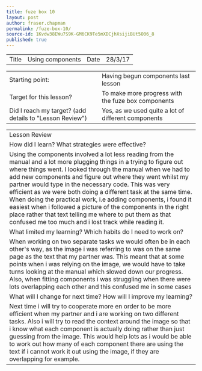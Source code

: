 ```yaml
---
title: fuze box 10
layout: post
author: fraser.chapman
permalink: /fuze-box-10/
source-id: 1Kvdw38EWu7S9K-GM6CK9Te5mXDCjhXsijiBUt5O06_8
published: true
---
```

<table>
  <tr>
    <td>Title</td>
    <td>Using components</td>
    <td>Date</td>
    <td>28/3/17</td>
  </tr>
</table>


<table>
  <tr>
    <td>Starting point:</td>
    <td>Having begun components last lesson</td>
  </tr>
  <tr>
    <td>Target for this lesson?</td>
    <td>To make more progress with the fuze box components</td>
  </tr>
  <tr>
    <td>Did I reach my target? 
(add details to "Lesson Review")</td>
    <td> Yes, as we used quite a lot of different components</td>
  </tr>
</table>


<table>
  <tr>
    <td>Lesson Review</td>
  </tr>
  <tr>
    <td>How did I learn? What strategies were effective? </td>
  </tr>
  <tr>
    <td>Using the components involved a lot less reading from the manual and a lot more plugging things in a trying to figure out where things went. I looked through the manual when we had to add new components and figure out where they went whilst my partner would type in the necessary code. This was very efficient as we were both doing a different task at the same time. When doing the practical work, i.e adding components, i found it easiest when i followed a picture of the components in the right place rather that text telling me where to put them as that confused me too much and i lost track while reading it.</td>
  </tr>
  <tr>
    <td>What limited my learning? Which habits do I need to work on? </td>
  </tr>
  <tr>
    <td>When working on two separate tasks we would often be in each other's way, as the image i was referring to was on the same page as the text that my partner was. This meant that at some points when i was relying on the image, we would have to take turns looking at the manual which slowed down our progress. Also, when fitting components i was struggling when there were lots overlapping each other and this confused me in some cases</td>
  </tr>
  <tr>
    <td>What will I change for next time? How will I improve my learning?</td>
  </tr>
  <tr>
    <td>Next time i will try to cooperate more en order to be more efficient when my partner and i are working on two different tasks. Also i will try to read the context around the image so that i know what each component is actually doing rather than just guessing from the image. This would help lots as i would be able to work out how many of each component there are using the text if i cannot work it out using the image, if they are overlapping for example.</td>
  </tr>
</table>


